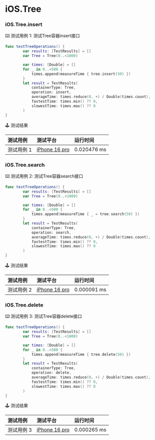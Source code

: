 # iOS.Tree
### iOS.Tree.insert

:keyboard: 测试用例 1: 测试Tree容器insert接口

```swift
func testTreeOperations() {
        var results: [TestResults] = []
        var Tree = Tree(0..<1000)

        var times: [Double] = []
        for _ in 0..<500 {
            times.append(measureTime { tree.insert(50) })
        }
        let result = TestResults(
            containerType: Tree,
            operation: insert,
            averageTime: times.reduce(0, +) / Double(times.count),
            fastestTime: times.min() ?? 0,
            slowestTime: times.max() ?? 0
        )
}
```

:joystick: 测试结果

| 测试用例   | 测试平台           | 运行时间        |
|:-------|:---------------|:------------|
| 测试用例 1 | [iPhone 16 pro] | 0.020476 ms |


### iOS.Tree.search

:keyboard: 测试用例 2: 测试Tree容器search接口 

```swift
func testTreeOperations() {
        var results: [TestResults] = []
        var Tree = Tree(0..<1000)

        var times: [Double] = []
        for _ in 0..<500 {
            times.append(measureTime { _ = tree.search(50) })
        }
        let result = TestResults(
            containerType: Tree,
            operation: search,
            averageTime: times.reduce(0, +) / Double(times.count),
            fastestTime: times.min() ?? 0,
            slowestTime: times.max() ?? 0
        )
}
```
:joystick: 测试结果

| 测试用例   | 测试平台           | 运行时间        |
|:-------|:---------------|:------------|
| 测试用例 2 | [iPhone 16 pro] | 0.000091 ms |

### iOS.Tree.delete

:keyboard: 测试用例 3: 测试Tree容器delete接口 

```swift
func testTreeOperations() {
        var results: [TestResults] = []
        var Tree = Tree(0..<1000)

        var times: [Double] = []
        for _ in 0..<500 {
            times.append(measureTime { tree.delete(50) })
        }
        let result = TestResults(
            containerType: Tree,
            operation: delete,
            averageTime: times.reduce(0, +) / Double(times.count),
            fastestTime: times.min() ?? 0,
            slowestTime: times.max() ?? 0
        )
}
```
:joystick: 测试结果

| 测试用例   | 测试平台           | 运行时间        |
|:-------|:---------------|:------------|
| 测试用例 3 | [iPhone 16 pro] | 0.000265 ms |


[iPhone 16 pro]: ../../../device/#iPhone-16-pro
